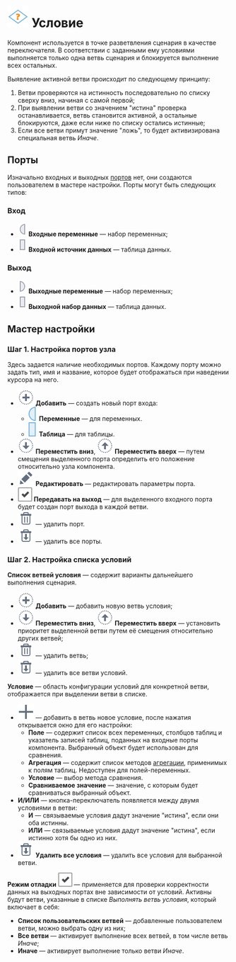 # ![Условие](../../images/icons/vendors/condition.svg) Условие

Компонент используется в точке разветвления сценария в качестве переключателя. В соответствии с заданными ему условиями выполняется только одна ветвь сценария и блокируется выполнение всех остальных.

Выявление активной ветви происходит по следующему принципу:

1. Ветви проверяются на истинность последовательно по списку сверху вниз, начиная с самой первой;
1. При выявлении ветви со значением "истина" проверка останавливается, ветвь становится активной, а остальные блокируются, даже если ниже по списку остались истинные;
1. Если все ветви примут значение "ложь", то будет активизирована специальная ветвь *Иначе*.

## Порты

Изначально входных и выходных [портов](../../scenario/ports/README.md) нет, они создаются пользователем в мастере настройки. Порты могут быть следующих типов:

### Вход

* ![Входные переменные](../../images/icons/ports/input_variable_inactive.svg) **Входные переменные** — набор переменных;
* ![Входной источник данных](../../images/icons/ports/input_table_inactive.svg) **Входной источник данных** — таблица данных.

### Выход

* ![Выходные переменные](../../images/icons/ports/output_variable_inactive.svg) **Выходные переменные** — набор переменных;
* ![Выходной набор данных](../../images/icons/ports/output_table_inactive.svg) **Выходной набор данных** — таблица данных.

## Мастер настройки

### Шаг 1. Настройка портов узла

Здесь задается наличие необходимых портов. Каждому порту можно задать тип, имя и название, которое будет отображаться при наведении курсора на него.

* ![Создать новый порт](../../images/icons/toolbar-controls_18x18/toolbar-controls_18x18_plus_default.svg) **Добавить** — создать новый порт входа:
  * ![Для переменных](../../images/icons/ports/input_variable_hover.svg) **Переменные** — для переменных.
  * ![Для таблицы](../../images/icons/ports/input_table_hover.svg) **Таблица** — для таблицы.
* ![Смещение порта вниз](../../images/icons/toolbar-controls_18x18/toolbar-controls_18x18_movedown_default.svg) **Переместить вниз**, ![Смещение порта вверх](../../images/icons/toolbar-controls_18x18/toolbar-controls_18x18_moveup_default.svg) **Переместить вверх** — путем смещения выделенного порта определить его положение относительно узла компонента.
* ![Редактировать параметры порта](../../images/icons/toolbar-controls_18x18/toolbar-controls_18x18_edit_default.svg) **Редактировать** — редактировать параметры порта.
* ![Создание выхода](../../media/app/icons/toolbar-18/checked.svg) **Передавать на выход** — для выделенного входного порта будет создан порт выхода в каждой ветви.
* ![Удалить порт](../../images/icons/toolbar-controls_18x18/toolbar-controls_18x18_delete_default.svg) — удалить порт.
* ![Удалить все порты](../../images/icons/toolbar-controls_18x18/toolbar-controls_18x18_delete-all_default.svg) — удалить все порты.

### Шаг 2. Настройка списка условий

**Список ветвей условия** — содержит варианты дальнейшего выполнения сценария.

* ![Добавить ветвь](../../images/icons/toolbar-controls_18x18/toolbar-controls_18x18_plus_default.svg) **Добавить** — добавить новую ветвь условия;
* ![Переместить ветвь вниз](../../images/icons/toolbar-controls_18x18/toolbar-controls_18x18_movedown_default.svg) **Переместить вниз**, ![Переместить ветвь вверх](../../images/icons/toolbar-controls_18x18/toolbar-controls_18x18_moveup_default.svg) **Переместить вверх** — установить приоритет выделенной ветви путем её смещения относительно других ветвей;
* ![Удалить ветвь](../../images/icons/toolbar-controls_18x18/toolbar-controls_18x18_delete_default.svg) — удалить ветвь;
* ![Удалить все ветви](../../images/icons/toolbar-controls_18x18/toolbar-controls_18x18_delete-all_default.svg) — удалить все ветви условий.

**Условие** — область конфигурации условий для конкретной ветви, отображается при выделении ветви в списке.

* ![Добавить новое условие](../../media/app/icons/toolbar-18/add.svg) — добавить в ветвь новое условие, после нажатия открывается окно для его настройки:
  * **Поле** — содержит список всех переменных, столбцов таблиц и указатель записей таблиц, поданных на входные порты компонента. Выбранный объект будет использован для сравнения.
  * **Агрегация** — содержит список методов [агрегации](../func/aggregation-functions.md), применимых к полям таблиц. Недоступен для полей-переменных.
  * **Условие** — выбор метода сравнения.
  * **Сравниваемое значение** — значение, с которым будет сравниваться выбранный объект.
* **И/ИЛИ** — кнопка-переключатель появляется между двумя условиями в ветви:
  * **И** — связываемые условия дадут значение "истина", если они оба истинны.
  * **ИЛИ** — связываемые условия дадут значение "истина", если истинно хотя бы одно из них.
* ![**Удалить все условия**](../../images/icons/toolbar-controls_18x18/toolbar-controls_18x18_delete-all_default.svg) **Удалить все условия** — удалить все условия для выбранной ветви.

**Режим отладки** ![Режим отладки](../../media/app/icons/toolbar-18/checked.svg) — применяется для проверки корректности данных на выходных портах вне зависимости от условий. Активны будут ветви, указанные в списке *Выполнять ветвь условия*, который включает в себя:

* **Список пользовательских ветвей** — добавленные пользователем ветви, можно выбрать одну из них;
* **Все ветви** — активирует выполнение всех ветвей, в том числе ветвь *Иначе*;
* **Иначе** — активирует выполнение только ветви *Иначе*.